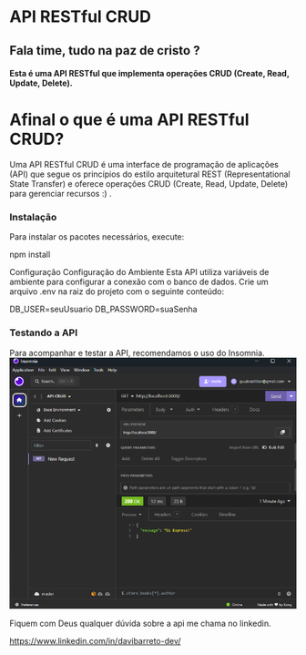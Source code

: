 <h1>API RESTful CRUD</h1>

<h2>Fala time, tudo na paz de cristo ?  </h2>



<h4>Esta é uma API RESTful que implementa operações CRUD (Create, Read, Update, Delete).
</h4>

<h1>Afinal o que é uma API RESTful  CRUD?</h1>

Uma API RESTful CRUD é uma interface de programação de aplicações (API) que segue os princípios do estilo arquitetural REST (Representational State Transfer) e oferece operações CRUD (Create, Read, Update, Delete) para gerenciar recursos :) .



<h3>Instalação</h3>

Para instalar os pacotes necessários, execute:

npm install



Configuração
Configuração do Ambiente
Esta API utiliza variáveis de ambiente para configurar a conexão com o banco de dados. Crie um arquivo .env na raiz do projeto com o seguinte conteúdo:

DB_USER=seuUsuario
DB_PASSWORD=suaSenha


<h3>Testando a API</h3>


Para acompanhar e testar a API, recomendamos o uso do Insomnia.
![alt text](image.png)


Fiquem com Deus qualquer dúvida sobre a api me chama no linkedin.

https://www.linkedin.com/in/davibarreto-dev/








